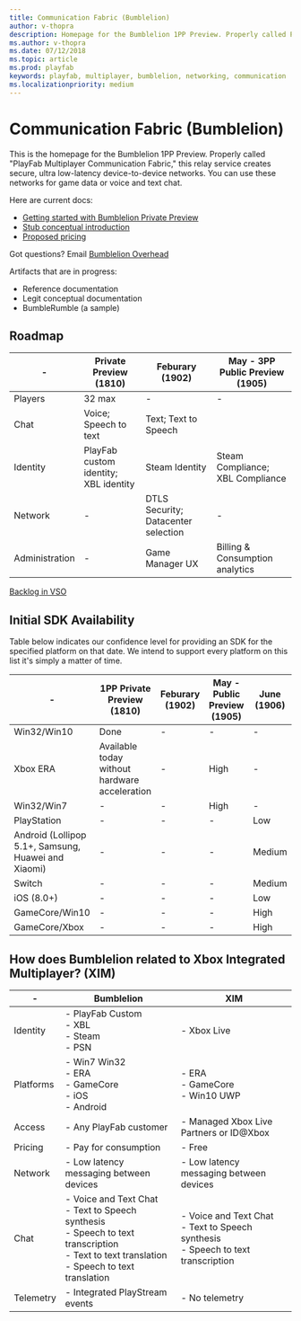 ```yaml
---
title: Communication Fabric (Bumblelion)
author: v-thopra
description: Homepage for the Bumblelion 1PP Preview. Properly called PlayFab Multiplayer Communication Fabric.
ms.author: v-thopra
ms.date: 07/12/2018
ms.topic: article
ms.prod: playfab
keywords: playfab, multiplayer, bumblelion, networking, communication
ms.localizationpriority: medium
---
```


# Communication Fabric (Bumblelion)

This is the homepage for the Bumblelion 1PP Preview. Properly called "PlayFab Multiplayer Communication Fabric," this relay service creates secure, ultra low-latency device-to-device networks. You can use these networks for game data or voice and text chat.

Here are current docs:

- [Getting started with Bumblelion Private Preview](quickstart.md)
- [Stub conceptual introduction](intro-to-networking.md)
- [Proposed pricing](pricing.md)

Got questions? Email [Bumblelion Overhead](mailto:bumblelionoverhead@microsoft.com)

Artifacts that are in progress:

- Reference documentation 
- Legit conceptual documentation 
- BumbleRumble (a sample)

## Roadmap

|-|Private Preview (1810)| Feburary (1902)|May - 3PP Public Preview (1905)|
|-|-|-|-|
|Players|32 max|-|-|
|Chat|Voice; Speech to text|Text; Text to Speech||
|Identity|PlayFab custom identity; XBL identity|Steam Identity|Steam Compliance; XBL Compliance|
|Network|-|DTLS Security; Datacenter selection|-|
|Administration|-|Game Manager UX | Billing & Consumption analytics|

[Backlog in VSO](https://dev.azure.com/playfab/PlayFab/_backlogs/backlog/Bumblelion/Stories?fullScreen=true)

## Initial SDK Availability

Table below indicates our confidence level for providing an SDK for the specified platform on that date. We intend to support every platform on this list it's simply a matter of time.

|-|1PP Private Preview (1810)|Feburary (1902)| May - Public Preview (1905)| June (1906)|
|-|-|-|-|-|
|Win32/Win10|Done|-|-|-|
|Xbox ERA|Available today without hardware acceleration|-|High|-|
|Win32/Win7|-|-|High|-|
|PlayStation|-|-|-|Low| 
|Android (Lollipop 5.1+, Samsung, Huawei and Xiaomi)|-|-|-|Medium|
|Switch|-|-| -| Medium |
|iOS (8.0+) |-|-|-| Low|
|GameCore/Win10|-|-|-|High|
|GameCore/Xbox|-|-|-|High|

## How does Bumblelion related to Xbox Integrated Multiplayer? (XIM)

|-|Bumblelion | XIM |
|-|-|-|
|Identity|- PlayFab Custom <br> - XBL <br> - Steam <br> - PSN <br> |- Xbox Live|
|Platforms|- Win7 Win32 <br> - ERA <br> - GameCore <br> - iOS <br> - Android|- ERA <br> - GameCore <br> - Win10 UWP|
|Access|- Any PlayFab customer |- Managed Xbox Live Partners or ID@Xbox|
|Pricing|- Pay for consumption |- Free|
|Network|- Low latency messaging between devices | - Low latency messaging between devices |
|Chat|- Voice and Text Chat <br> - Text to Speech synthesis <br> - Speech to text transcription <br> - Text to text translation <br> - Speech to text translation |- Voice and Text Chat <br> - Text to Speech synthesis <br> - Speech to text transcription |
|Telemetry| - Integrated PlayStream events | - No telemetry |

